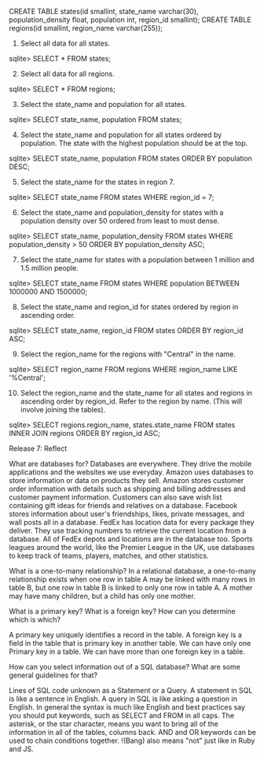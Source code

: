  
CREATE TABLE states(id smallint, state_name varchar(30), population_density float, population int, region_id smallint);
CREATE TABLE regions(id smallint, region_name varchar(255));

1. Select all data for all states.

sqlite> SELECT * FROM states;

2. Select all data for all regions.

sqlite> SELECT * FROM regions;

3. Select the state_name and population for all states.

sqlite> SELECT state_name, population FROM states;

4. Select the state_name and population for all states ordered by population. The state with the highest population should be at the top.

sqlite> SELECT state_name, population FROM states ORDER BY population DESC;

5. Select the state_name for the states in region 7.

sqlite> SELECT state_name FROM states WHERE region_id = 7;

6. Select the state_name and population_density for states with a population density over 50 ordered from least to most dense.

sqlite> SELECT state_name, population_density FROM states WHERE population_density > 50 ORDER BY population_density ASC;

7. Select the state_name for states with a population between 1 million and 1.5 million people.

sqlite> SELECT state_name FROM states WHERE population BETWEEN 1000000 AND 1500000;

8. Select the state_name and region_id for states ordered by region in ascending order.

sqlite> SELECT state_name, region_id FROM states ORDER BY region_id ASC;

9. Select the region_name for the regions with "Central" in the name.

sqlite> SELECT region_name FROM regions WHERE region_name LIKE '%Central';

10. Select the region_name and the state_name for all states and regions in ascending order by region_id. Refer to the region by name. (This will involve joining the tables).

sqlite> SELECT regions.region_name, states.state_name FROM states INNER JOIN regions ORDER BY region_id ASC;

Release 7: Reflect

What are databases for?
Databases are everywhere.  They drive the mobile applications and the websites we use everyday.  Amazon uses databases to store information or data on products they sell.  Amazon stores customer order information with details such as shipping and billing addresses and customer payment information.  Customers can also save wish list containing gift ideas for friends and relatives on a database.  Facebook stores information about user's friendships, likes, private messages, and wall posts all in a database.  FedEx has location data for every package they deliver.  They use tracking numbers to retrieve the current location from a database.  All of FedEx depots and locations are in the database too.  Sports leagues around the world, like the Premier League in the UK, use databases to keep track of teams, players, matches, and other statistics.


What is a one-to-many relationship?
In a relational database, a one-to-many relationship exists when one row in table A may be linked with many rows in table B, but one row in table B is linked to only one row in table A. A mother may have many children, but a child has only one mother.


What is a primary key? What is a foreign key? How can you determine which is which?

A primary key uniquely identifies a record in the table.  A foreign key is a field in the table that is primary key in another table.  We can have only one Primary key in a table.	We can have more than one foreign key in a table.

How can you select information out of a SQL database? What are some general guidelines for that?

Lines of SQL code unknown as a Statement or a Query.  A statement in SQL is like a sentence in English.  A query in SQL is like asking a question in English.  In general the syntax is much like English and best practices say you should put keywords, such as SELECT and FROM in all caps.  The asterisk, or the star character, means you want to bring all of the information in all of the tables, columns back.  AND and OR keywords can be used to chain conditions together.  !(Bang) also means "not" just like in Ruby and JS.   

